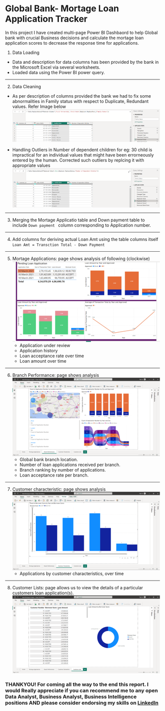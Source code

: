 # Global Bank- Mortage Loan Application Tracker

In this project I have created multi-page Power BI Dashbaord to help Global bank with crucial Business decisions and calculate the mortage loan application scores to decrease the response time for applications.

1. Data Loading

- Data and description for data columns has been provided by the bank in the Microsoft Excel via several worksheets.
- Loaded data using the Power BI power query.

---

2. Data Cleaning

- As per description of columns provided the bank we had to fix some abnormalities in Family status with respect to Duplicate, Redundant values. Refer Image below
  ![Replace Redundant values](<Assets/Replace Redundant Values.png>)

- Handling Outliers in Number of dependent children for eg: 30 child is impractical for an individual values that might have been errorneously entered by the human. Corrected such outliers by replcing it with appropriate values
  ![handling outliers in the dataset](<Assets/Handle Outlier Values in Children.png>)

---

3. Merging the Mortage Applicatio table and Down payment table to include <code>Down payment </code> column corresponding to Application number.

---

4. Add columns for deriving actual Loan Amt using the table columns itself
   <code>Loan Amt = Transction Total - Down Payment</code>

---

5. Mortage Applications: page shows analysis of following (clockwise)
   ![Mortage applications](<Assets/Mortage Application.png>)
   - Application under review
   - Application history
   - Loan acceptance rate over time
   - Loan amount over time

---

6. Branch Performance: page shows analysis
   ![Branch performance](<Assets/Branch Performance.png>)
   - Global bank branch location.
   - Number of loan applications received per branch.
   - Branch ranking by number of applications.
   - Loan acceptance rate per branch.

---

7. Customer characteristic: page shows analysis
   ![Customer characteristics](<Assets/Customer characteristics.png>)
   - Applications by customer characteristics, over time

---

8. Customer Lists: page allows us to view the details of a particular customers loan application(s).
   ![Customer lists](<Assets/Customer lists.png>)


### THANKYOU! For coming all the way to the end this report. I would Really appreciate if you can recommend me to any open Data Analyst, Business Analyst, Business Intelligence positions AND please consider endorsing my skills on [LinkedIn](https://www.linkedin.com/in/din-s-sharma/)
